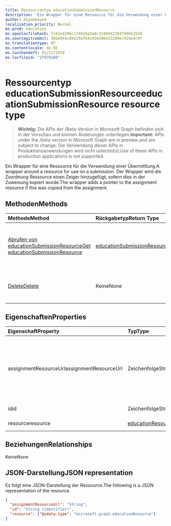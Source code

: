 ```yaml
---
title: Ressourcentyp educationSubmissionResource
description: 'Ein Wrapper für eine Ressource für die Verwendung einer Übermittlung. Der Wrapper wird die Zuordnung Ressource einen Zeiger hinzugefügt, sofern dies in der Zuweisung kopiert wurde.  '
author: dipakboyed
localization_priority: Normal
ms.prod: education
ms.openlocfilehash: f242e4206c174634a3a8c3248942284798bb1550
ms.sourcegitcommit: 36be044c89a19af84c93e586e22200ec919e4c9f
ms.translationtype: MT
ms.contentlocale: de-DE
ms.lasthandoff: 01/12/2019
ms.locfileid: "27979180"
---
```

# <a name="educationsubmissionresource-resource-type"></a><span data-ttu-id="c4867-104">Ressourcentyp educationSubmissionResource</span><span class="sxs-lookup"><span data-stu-id="c4867-104">educationSubmissionResource resource type</span></span>

> <span data-ttu-id="c4867-105">**Wichtig:** Die APIs der /Beta-Version in Microsoft Graph befinden sich in der Vorschau und können Änderungen unterliegen.</span><span class="sxs-lookup"><span data-stu-id="c4867-105">**Important:** APIs under the /beta version in Microsoft Graph are in preview and are subject to change.</span></span> <span data-ttu-id="c4867-106">Die Verwendung dieser APIs in Produktionsanwendungen wird nicht unterstützt.</span><span class="sxs-lookup"><span data-stu-id="c4867-106">Use of these APIs in production applications is not supported.</span></span>

<span data-ttu-id="c4867-107">Ein Wrapper für eine Ressource für die Verwendung einer Übermittlung.</span><span class="sxs-lookup"><span data-stu-id="c4867-107">A wrapper around a resource for use on a submission.</span></span> <span data-ttu-id="c4867-108">Der Wrapper wird die Zuordnung Ressource einen Zeiger hinzugefügt, sofern dies in der Zuweisung kopiert wurde.</span><span class="sxs-lookup"><span data-stu-id="c4867-108">The wrapper adds a pointer to the assignment resource if this was copied from the assignment.</span></span>  


## <a name="methods"></a><span data-ttu-id="c4867-109">Methoden</span><span class="sxs-lookup"><span data-stu-id="c4867-109">Methods</span></span>

| <span data-ttu-id="c4867-110">Methode</span><span class="sxs-lookup"><span data-stu-id="c4867-110">Method</span></span>           | <span data-ttu-id="c4867-111">Rückgabetyp</span><span class="sxs-lookup"><span data-stu-id="c4867-111">Return Type</span></span>    |<span data-ttu-id="c4867-112">Beschreibung</span><span class="sxs-lookup"><span data-stu-id="c4867-112">Description</span></span>|
|:---------------|:--------|:----------|
|[<span data-ttu-id="c4867-113">Abrufen von educationSubmissionResource</span><span class="sxs-lookup"><span data-stu-id="c4867-113">Get educationSubmissionResource</span></span>](../api/educationsubmissionresource-get.md) | [<span data-ttu-id="c4867-114">educationSubmissionResource</span><span class="sxs-lookup"><span data-stu-id="c4867-114">educationSubmissionResource</span></span>](educationsubmissionresource.md) |<span data-ttu-id="c4867-115">Lesen Sie Eigenschaften und die Beziehungen eines **EducationSubmissionResource** -Objekts.</span><span class="sxs-lookup"><span data-stu-id="c4867-115">Read properties and relationships of an **educationSubmissionResource** object.</span></span>|
|[<span data-ttu-id="c4867-116">Delete</span><span class="sxs-lookup"><span data-stu-id="c4867-116">Delete</span></span>](../api/educationsubmissionresource-delete.md) | <span data-ttu-id="c4867-117">Keine</span><span class="sxs-lookup"><span data-stu-id="c4867-117">None</span></span> |<span data-ttu-id="c4867-118">Löschen eines **EducationSubmissionResource** -Objekts.</span><span class="sxs-lookup"><span data-stu-id="c4867-118">Delete an **educationSubmissionResource** object.</span></span> |

## <a name="properties"></a><span data-ttu-id="c4867-119">Eigenschaften</span><span class="sxs-lookup"><span data-stu-id="c4867-119">Properties</span></span>
| <span data-ttu-id="c4867-120">Eigenschaft</span><span class="sxs-lookup"><span data-stu-id="c4867-120">Property</span></span>     | <span data-ttu-id="c4867-121">Typ</span><span class="sxs-lookup"><span data-stu-id="c4867-121">Type</span></span>   |<span data-ttu-id="c4867-122">Beschreibung</span><span class="sxs-lookup"><span data-stu-id="c4867-122">Description</span></span>|
|:---------------|:--------|:----------|
|<span data-ttu-id="c4867-123">assignmentResourceUrl</span><span class="sxs-lookup"><span data-stu-id="c4867-123">assignmentResourceUrl</span></span>|<span data-ttu-id="c4867-124">Zeichenfolge</span><span class="sxs-lookup"><span data-stu-id="c4867-124">String</span></span>|<span data-ttu-id="c4867-125">Zeiger auf die Zuordnung aus der diese Ressource kopiert wurden.</span><span class="sxs-lookup"><span data-stu-id="c4867-125">Pointer to the assignment from which this resource was copied.</span></span> <span data-ttu-id="c4867-126">Wenn dies null ist, hochgeladen Student die Ressource.</span><span class="sxs-lookup"><span data-stu-id="c4867-126">If this is null, the student uploaded the resource.</span></span>|
|<span data-ttu-id="c4867-127">id</span><span class="sxs-lookup"><span data-stu-id="c4867-127">id</span></span>|<span data-ttu-id="c4867-128">Zeichenfolge</span><span class="sxs-lookup"><span data-stu-id="c4867-128">String</span></span>| <span data-ttu-id="c4867-129">Schreibgeschützt.</span><span class="sxs-lookup"><span data-stu-id="c4867-129">Read-only.</span></span>|
|<span data-ttu-id="c4867-130">resource</span><span class="sxs-lookup"><span data-stu-id="c4867-130">resource</span></span>|[<span data-ttu-id="c4867-131">educationResource</span><span class="sxs-lookup"><span data-stu-id="c4867-131">educationResource</span></span>](educationresource.md)|<span data-ttu-id="c4867-132">Resource-Objekt.</span><span class="sxs-lookup"><span data-stu-id="c4867-132">Resource object.</span></span>|

## <a name="relationships"></a><span data-ttu-id="c4867-133">Beziehungen</span><span class="sxs-lookup"><span data-stu-id="c4867-133">Relationships</span></span>
<span data-ttu-id="c4867-134">Keine</span><span class="sxs-lookup"><span data-stu-id="c4867-134">None</span></span>


## <a name="json-representation"></a><span data-ttu-id="c4867-135">JSON-Darstellung</span><span class="sxs-lookup"><span data-stu-id="c4867-135">JSON representation</span></span>

<span data-ttu-id="c4867-136">Es folgt eine JSON-Darstellung der Ressource.</span><span class="sxs-lookup"><span data-stu-id="c4867-136">The following is a JSON representation of the resource.</span></span>

<!-- {
  "blockType": "resource",
  "optionalProperties": [

  ],
  "@odata.type": "microsoft.graph.educationSubmissionResource"
}-->

```json
{
  "assignmentResourceUrl": "String",
  "id": "String (identifier)",
  "resource": {"@odata.type": "microsoft.graph.educationResource"}
}
```

<!-- uuid: 8fcb5dbc-d5aa-4681-8e31-b001d5168d79
2015-10-25 14:57:30 UTC -->
<!-- {
  "type": "#page.annotation",
  "description": "educationSubmissionResource resource",
  "keywords": "",
  "section": "documentation",
  "tocPath": ""
}-->
